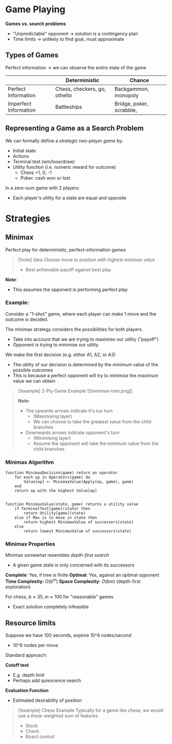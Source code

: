 
# Game Playing

**Games vs. search problems**
- "Unpredictable" opponent -> solution is a contingency plan
- Time limits -> unlikely to find goal, must approximate


## Types of Games

Perfect information -> we can observe the entire state of the game

|                       | Deterministic                | Chance                   |
| --------------------- | ---------------------------- | ------------------------ |
| Perfect Information   | Chess, checkers, go, othello | Backgammon, monopoly     |
| Imperfect Information | Battleships                  | Bridge, poker, scrabble, |

## Representing a Game as a Search Problem

We can formally define a *strategic two-player game* by:
- Initial state
- Actions
- Terminal test (win/lose/draw)
- Utility function (i.e. numeric reward for outcome)
	- Chess +1, 0, -1
	- Poker: cash won or lost

In a zero-sum game with 2 players:
- Each player's utility for a state are equal and opposite


# Strategies


## Minimax
Perfect play for deterministic, perfect-information games

>[!note] Idea
>Choose move to position with highest *minimax value*
>- Best achievable payoff against best play

**Note**:
- This assumes the opponent is performing perfect play


### Example:

Consider a "1-shot" game, where each player can make 1 move and the outcome is decided.

The minimax strategy considers the possibilities for both players.
- Take into account that we are trying to maximise our utility ("payoff")
- Opponent is trying to minimise our utility

We make the first decision (e.g. either A1, A2, or A3)
- The utility of our decision is determined by the *minimum* value of the possible outcomes
- This is because a perfect opponent will try to *minimise* the *maximum* value we can obtain

>[!example] 2-Ply Game Example
> ![[minimax-tree.png]]
> 
> **Note**:
> - The upwards arrows indicate it's our turn
> 	- (Maximising layer)
> 	- We can choose to take the greatest value from the child branches
> - Downwards arrows indicate opponent's turn
> 	- (Minimising layer)
> 	- Assume the opponent will take the minimum value from the child branches


### Minimax Algorithm

```
function MinimaxDecision(game) return an operator
	for each op in Operators(game) do
		Value[op] <- MinimaxValue(Apply(op, game), game)
	end
	return op with the highest Value[op]


function MinimaxValue(state, game) returns a utility value
	if TerminalTest[game](state) then
		return Utility[game](state)
	else if Max is to move in state then
		return highest MinimaxValue of successors(state)
	else
		return lowest MinimaxValue of successors(state)
```


### Minimax Properties

Minimax somewhat resembles *depth-first search*
- A given game state is only concerned with its successors

**Complete**: Yes, if tree is finite
**Optimal**: Yes, against an optimal opponent
**Time Complexity:** $O(b^m)$
**Space Complexity:** $O(bm)$ (depth-first exploration)

For chess, $b \approx 35, m \approx 100$ for "reasonable" games
 - Exact solution completely infeasible


## Resource limits

Suppose we have 100 seconds, explore 10^4 nodes/second
- 10^6 nodes per move


Standard approach:

**Cutoff test**
- E.g. depth limit
- Perhaps add quiescence search

**Evaluation Function**
- Estimated desirability of position

>[!example] Chess Example
>Typically for a game like chess, we would use a *linear* weighted sum of features
>- Stock
>- Check
>- Board control

